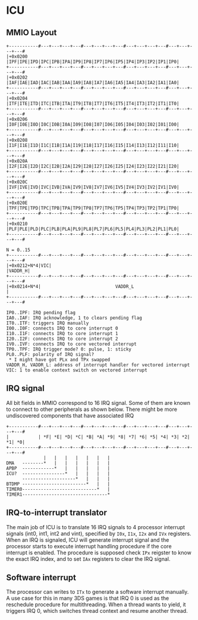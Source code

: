 # ICU

## MMIO Layout

```
+-----------#---+---+---+---#---+---+---+---#---+---+---+---#---+---+---+---#
|+0x0200    |IPF|IPE|IPD|IPC|IPB|IPA|IP9|IP8|IP7|IP6|IP5|IP4|IP3|IP2|IP1|IP0|
+-----------#---+---+---+---#---+---+---+---#---+---+---+---#---+---+---+---#
|+0x0202    |IAF|IAE|IAD|IAC|IAB|IAA|IA9|IA8|IA7|IA6|IA5|IA4|IA3|IA2|IA1|IA0|
+-----------#---+---+---+---#---+---+---+---#---+---+---+---#---+---+---+---#
|+0x0204    |ITF|ITE|ITD|ITC|ITB|ITA|IT9|IT8|IT7|IT6|IT5|IT4|IT3|IT2|IT1|IT0|
+-----------#---+---+---+---#---+---+---+---#---+---+---+---#---+---+---+---#
|+0x0206    |I0F|I0E|I0D|I0C|I0B|I0A|I09|I08|I07|I06|I05|I04|I03|I02|I01|I00|
+-----------#---+---+---+---#---+---+---+---#---+---+---+---#---+---+---+---#
|+0x0208    |I1F|I1E|I1D|I1C|I1B|I1A|I19|I18|I17|I16|I15|I14|I13|I12|I11|I10|
+-----------#---+---+---+---#---+---+---+---#---+---+---+---#---+---+---+---#
|+0x020A    |I2F|I2E|I2D|I2C|I2B|I2A|I29|I28|I27|I26|I25|I24|I23|I22|I21|I20|
+-----------#---+---+---+---#---+---+---+---#---+---+---+---#---+---+---+---#
|+0x020C    |IVF|IVE|IVD|IVC|IVB|IVA|IV9|IV8|IV7|IV6|IV5|IV4|IV3|IV2|IV1|IV0|
+-----------#---+---+---+---#---+---+---+---#---+---+---+---#---+---+---+---#
|+0x020E    |TPF|TPE|TPD|TPC|TPB|TPA|TP9|TP8|TP7|TP6|TP5|TP4|TP3|TP2|TP1|TP0|
+-----------#---+---+---+---#---+---+---+---#---+---+---+---#---+---+---+---#
|+0x0210    |PLF|PLE|PLD|PLC|PLB|PLA|PL9|PL8|PL7|PL6|PL5|PL4|PL3|PL2|PL1|PL0|
+-----------#---+---+---+---#---+---+---+---#---+---+---+---#---+---+---+---#

N = 0..15
+-----------#---+---+---+---#---+---+---+---#---+---+---+---#---+---+---+---#
|+0x0212+N*4|VIC|                                                   |VADDR_H|
+-----------#---+---+---+---#---+---+---+---#---+---+---+---#---+---+---+---#
|+0x0214+N*4|                            VADDR_L                            |
+-----------#---+---+---+---#---+---+---+---#---+---+---+---#---+---+---+---#

IP0..IPF: IRQ pending flag
IA0..IAF: IRQ acknowledge, 1 to clears pending flag
IT0..ITF: triggers IRQ manually
I00..I0F: connects IRQ to core interrupt 0
I10..I1F: connects IRQ to core interrupt 1
I20..I2F: connects IRQ to core interrupt 2
IV0..IVF: connects IRQ to core vectored interrupt
TP0..TPF: IRQ trigger mode? 0: pulse, 1: sticky
PL0..PLF: polarity of IRQ signal?
 * I might have got PLx and TPx swapped
VADDR_H, VADDR_L: address of interrupt handler for vectored interrupt
VIC: 1 to enable context switch on vectored interrupt
```

## IRQ signal

All bit fields in MMIO correspond to 16 IRQ signal. Some of them are known to connect to other peripherals as shown below. There might be more undiscovered components that have associated IRQ
```
+-----------#---+---+---+---#---+---+---+---#---+---+---+---#---+---+---+---#
|           | *F| *E| *D| *C| *B| *A| *9| *8| *7| *6| *5| *4| *3| *2| *1| *0|
+-----------#---+---+---+---#---+---+---+---#---+---+---+---#---+---+---+---#
              |   |   |   |   |   |   |
DMA   --------*   |   |   |   |   |   |
APBP  ------------*   |   |   |   |   |
ICU?  ----------------*   |   |   |   |
      --------------------*   |   |   |
BTDMP ------------------------*   |   |
TIMER0----------------------------*   |
TIMER1--------------------------------*
```

## IRQ-to-interrupt translator

The main job of ICU is to translate 16 IRQ signals to 4 processor interrupt signals (int0, int1, int2 and vint), specified by `I0x`, `I1x`, `I2x` and `IVx` registers. When an IRQ is signaled, ICU will generate interrupt signal and the processor starts to execute interrupt handling procedure if the core interrupt is enabled. The procedure is supposed check `IPx` reigster to know the exact IRQ index, and to set `IAx` registers to clear the IRQ signal.

## Software interrupt

The processor can writes to `ITx` to generate a software interrupt manually. A use case for this in many 3DS games is that IRQ 0 is used as the reschedule procedure for multithreading. When a thread wants to yield, it triggers IRQ 0, which switches thread context and resume another thread.
